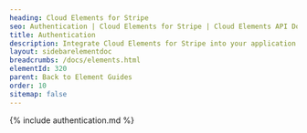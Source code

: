 ```yaml
---
heading: Cloud Elements for Stripe
seo: Authentication | Cloud Elements for Stripe | Cloud Elements API Docs
title: Authentication
description: Integrate Cloud Elements for Stripe into your application via the Cloud Elements APIs.
layout: sidebarelementdoc
breadcrumbs: /docs/elements.html
elementId: 320
parent: Back to Element Guides
order: 10
sitemap: false
---
```


{% include authentication.md %}
